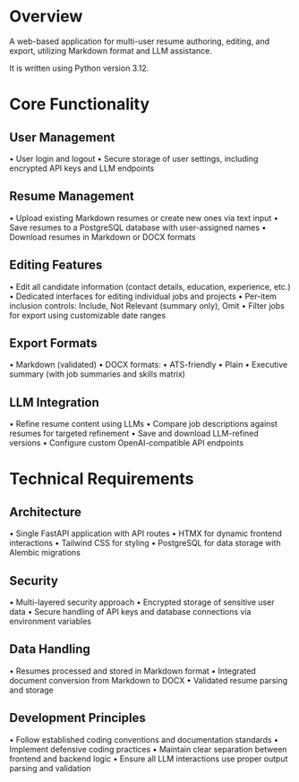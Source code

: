 # Overview

A web-based application for multi-user resume authoring, editing, and export, utilizing Markdown format and LLM assistance.

It is written using Python version 3.12.

# Core Functionality

## User Management

 • User login and logout
 • Secure storage of user settings, including encrypted API keys and LLM endpoints

## Resume Management

 • Upload existing Markdown resumes or create new ones via text input
 • Save resumes to a PostgreSQL database with user-assigned names
 • Download resumes in Markdown or DOCX formats

## Editing Features

 • Edit all candidate information (contact details, education, experience, etc.)
 • Dedicated interfaces for editing individual jobs and projects
 • Per-item inclusion controls: Include, Not Relevant (summary only), Omit
 • Filter jobs for export using customizable date ranges

## Export Formats

 • Markdown (validated)
 • DOCX formats:
    • ATS-friendly
    • Plain
    • Executive summary (with job summaries and skills matrix)

## LLM Integration

 • Refine resume content using LLMs
 • Compare job descriptions against resumes for targeted refinement
 • Save and download LLM-refined versions
 • Configure custom OpenAI-compatible API endpoints

# Technical Requirements

## Architecture

 • Single FastAPI application with API routes
 • HTMX for dynamic frontend interactions
 • Tailwind CSS for styling
 • PostgreSQL for data storage with Alembic migrations

## Security

 • Multi-layered security approach
 • Encrypted storage of sensitive user data
 • Secure handling of API keys and database connections via environment variables

## Data Handling

 • Resumes processed and stored in Markdown format
 • Integrated document conversion from Markdown to DOCX
 • Validated resume parsing and storage

## Development Principles

 • Follow established coding conventions and documentation standards
 • Implement defensive coding practices
 • Maintain clear separation between frontend and backend logic
 • Ensure all LLM interactions use proper output parsing and validation

